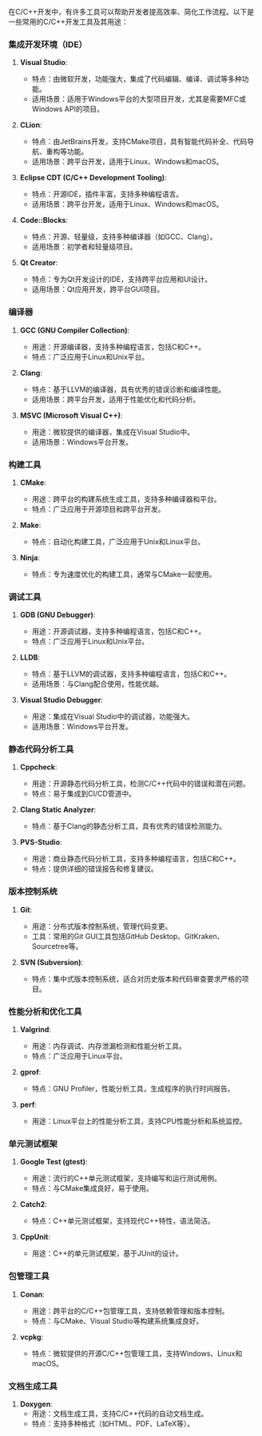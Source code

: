 在C/C++开发中，有许多工具可以帮助开发者提高效率、简化工作流程。以下是一些常用的C/C++开发工具及其用途：

### 集成开发环境（IDE）
1. **Visual Studio**:
   - 特点：由微软开发，功能强大，集成了代码编辑、编译、调试等多种功能。
   - 适用场景：适用于Windows平台的大型项目开发，尤其是需要MFC或Windows API的项目。

2. **CLion**:
   - 特点：由JetBrains开发，支持CMake项目，具有智能代码补全、代码导航、重构等功能。
   - 适用场景：跨平台开发，适用于Linux、Windows和macOS。

3. **Eclipse CDT (C/C++ Development Tooling)**:
   - 特点：开源IDE，插件丰富，支持多种编程语言。
   - 适用场景：跨平台开发，适用于Linux、Windows和macOS。

4. **Code::Blocks**:
   - 特点：开源、轻量级，支持多种编译器（如GCC、Clang）。
   - 适用场景：初学者和轻量级项目。

5. **Qt Creator**:
   - 特点：专为Qt开发设计的IDE，支持跨平台应用和UI设计。
   - 适用场景：Qt应用开发，跨平台GUI项目。

### 编译器
1. **GCC (GNU Compiler Collection)**:
   - 用途：开源编译器，支持多种编程语言，包括C和C++。
   - 特点：广泛应用于Linux和Unix平台。

2. **Clang**:
   - 特点：基于LLVM的编译器，具有优秀的错误诊断和编译性能。
   - 适用场景：跨平台开发，适用于性能优化和代码分析。

3. **MSVC (Microsoft Visual C++)**:
   - 用途：微软提供的编译器，集成在Visual Studio中。
   - 适用场景：Windows平台开发。

### 构建工具
1. **CMake**:
   - 用途：跨平台的构建系统生成工具，支持多种编译器和平台。
   - 特点：广泛应用于开源项目和跨平台开发。

2. **Make**:
   - 特点：自动化构建工具，广泛应用于Unix和Linux平台。

3. **Ninja**:
   - 特点：专为速度优化的构建工具，通常与CMake一起使用。

### 调试工具
1. **GDB (GNU Debugger)**:
   - 用途：开源调试器，支持多种编程语言，包括C和C++。
   - 特点：广泛应用于Linux和Unix平台。

2. **LLDB**:
   - 特点：基于LLVM的调试器，支持多种编程语言，包括C和C++。
   - 适用场景：与Clang配合使用，性能优越。

3. **Visual Studio Debugger**:
   - 用途：集成在Visual Studio中的调试器，功能强大。
   - 适用场景：Windows平台开发。

### 静态代码分析工具
1. **Cppcheck**:
   - 用途：开源静态代码分析工具，检测C/C++代码中的错误和潜在问题。
   - 特点：易于集成到CI/CD管道中。

2. **Clang Static Analyzer**:
   - 特点：基于Clang的静态分析工具，具有优秀的错误检测能力。

3. **PVS-Studio**:
   - 用途：商业静态代码分析工具，支持多种编程语言，包括C和C++。
   - 特点：提供详细的错误报告和修复建议。

### 版本控制系统
1. **Git**:
   - 用途：分布式版本控制系统，管理代码变更。
   - 工具：常用的Git GUI工具包括GitHub Desktop、GitKraken、Sourcetree等。

2. **SVN (Subversion)**:
   - 特点：集中式版本控制系统，适合对历史版本和代码审查要求严格的项目。

### 性能分析和优化工具
1. **Valgrind**:
   - 用途：内存调试、内存泄漏检测和性能分析工具。
   - 特点：广泛应用于Linux平台。

2. **gprof**:
   - 特点：GNU Profiler，性能分析工具，生成程序的执行时间报告。

3. **perf**:
   - 用途：Linux平台上的性能分析工具，支持CPU性能分析和系统监控。

### 单元测试框架
1. **Google Test (gtest)**:
   - 用途：流行的C++单元测试框架，支持编写和运行测试用例。
   - 特点：与CMake集成良好，易于使用。

2. **Catch2**:
   - 特点：C++单元测试框架，支持现代C++特性，语法简洁。

3. **CppUnit**:
   - 用途：C++的单元测试框架，基于JUnit的设计。

### 包管理工具
1. **Conan**:
   - 用途：跨平台的C/C++包管理工具，支持依赖管理和版本控制。
   - 特点：与CMake、Visual Studio等构建系统集成良好。

2. **vcpkg**:
   - 特点：微软提供的开源C/C++包管理工具，支持Windows、Linux和macOS。

### 文档生成工具
1. **Doxygen**:
   - 用途：文档生成工具，支持C/C++代码的自动文档生成。
   - 特点：支持多种格式（如HTML、PDF、LaTeX等）。

